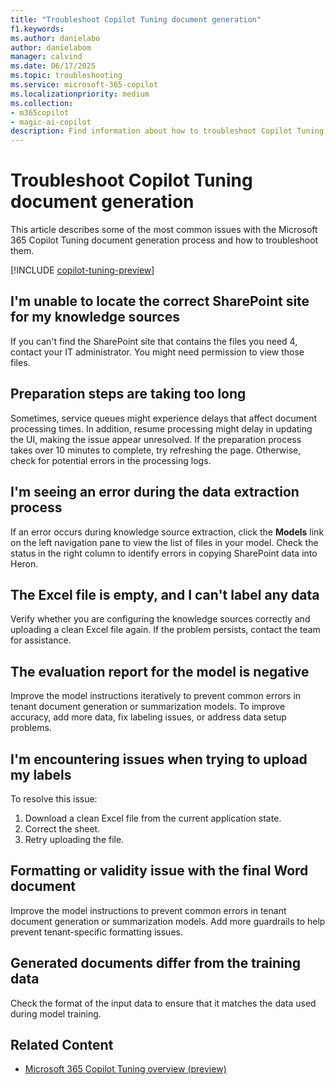```yaml
---
title: "Troubleshoot Copilot Tuning document generation"
f1.keywords:
ms.author: danielabo
author: danielabom
manager: calvind
ms.date: 06/17/2025
ms.topic: troubleshooting
ms.service: microsoft-365-copilot
ms.localizationpriority: medium
ms.collection:
- m365copilot
- magic-ai-copilot
description: Find information about how to troubleshoot Copilot Tuning document generation.
---
```


# Troubleshoot Copilot Tuning document generation

This article describes some of the most common issues with the Microsoft 365 Copilot Tuning document generation process and how to troubleshoot them.

[!INCLUDE [copilot-tuning-preview](includes/copilot-tuning-preview.md)]

## I'm unable to locate the correct SharePoint site for my knowledge sources

If you can't find the SharePoint site that contains the files you need 4, contact your IT administrator. You might need permission to view those files.

## Preparation steps are taking too long

Sometimes, service queues might experience delays that affect document processing times. In addition, resume processing might delay in updating the UI, making the issue appear unresolved. If the preparation process takes over 10 minutes to complete, try refreshing the page. Otherwise, check for potential errors in the processing logs.

## I'm seeing an error during the data extraction process

If an error occurs during knowledge source extraction, click the **Models** link on the left navigation pane to view the list of files in your model. Check the status in the right column to identify errors in copying SharePoint data into Heron.

## The Excel file is empty, and I can't label any data

Verify whether you are configuring the knowledge sources correctly and uploading a clean Excel file again. If the problem persists, contact the team for assistance.

## The evaluation report for the model is negative

Improve the model instructions iteratively to prevent common errors in tenant document generation or summarization models. To improve accuracy, add more data, fix labeling issues, or address data setup problems.

## I'm encountering issues when trying to upload my labels

To resolve this issue:

1.  Download a clean Excel file from the current application state.
2.  Correct the sheet.
3.  Retry uploading the file.

## Formatting or validity issue with the final Word document

Improve the model instructions to prevent common errors in tenant document generation or summarization models. Add more guardrails to help prevent tenant-specific formatting issues.

## Generated documents differ from the training data

Check the format of the input data to ensure that it matches the data used during model training.

## Related Content

- [Microsoft 365 Copilot Tuning overview (preview)](copilot-tuning-overview.md)

